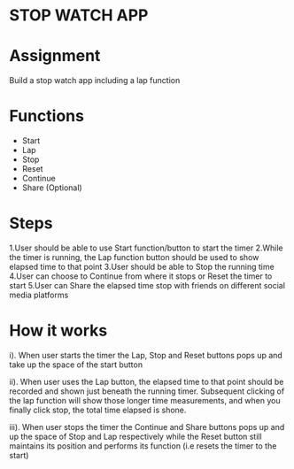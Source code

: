 
# STOP WATCH APP

# Assignment
Build a stop watch app including a lap function

# Functions
- Start
- Lap
- Stop
- Reset
- Continue
- Share (Optional)

# Steps
1.User should be able to use Start function/button to start the timer
2.While the timer is running, the Lap function button should be used to show elapsed time to that point 
3.User should be able to Stop the running time 
4.User can choose to Continue from where it stops or Reset the timer to start
5.User can Share the elapsed time stop with friends on different social media platforms


# How it works

i). 	When user starts the timer the Lap, Stop and Reset buttons pops up and take up the space of the start button

ii). 	When user uses the Lap button, the elapsed time to that point should be recorded and shown just beneath the running timer. Subsequent clicking of the lap function will show those longer time measurements, and when you finally click stop, the total time elapsed is shone.

iii). 	When user stops the timer the Continue and Share buttons pops up and up the space of Stop and Lap respectively while the Reset button still maintains its position and performs its function (i.e resets the timer to the start)

